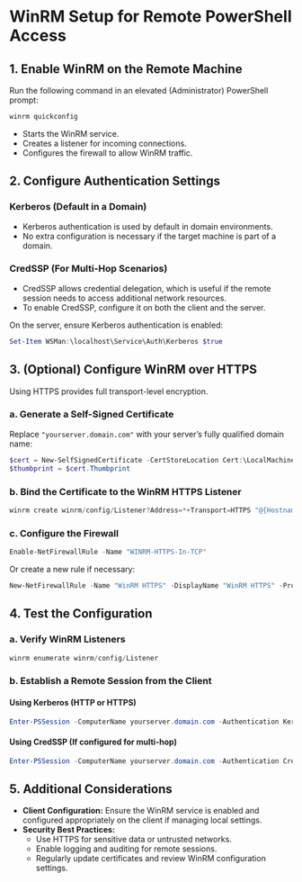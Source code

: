 # WinRM Setup for Remote PowerShell Access

## 1. Enable WinRM on the Remote Machine
Run the following command in an elevated (Administrator) PowerShell prompt:

```powershell
winrm quickconfig
```

- Starts the WinRM service.
- Creates a listener for incoming connections.
- Configures the firewall to allow WinRM traffic.

## 2. Configure Authentication Settings

### Kerberos (Default in a Domain)
- Kerberos authentication is used by default in domain environments.
- No extra configuration is necessary if the target machine is part of a domain.

### CredSSP (For Multi-Hop Scenarios)
- CredSSP allows credential delegation, which is useful if the remote session needs to access additional network resources.
- To enable CredSSP, configure it on both the client and the server.

On the server, ensure Kerberos authentication is enabled:

```powershell
Set-Item WSMan:\localhost\Service\Auth\Kerberos $true
```

## 3. (Optional) Configure WinRM over HTTPS
Using HTTPS provides full transport-level encryption.

### a. Generate a Self-Signed Certificate
Replace `"yourserver.domain.com"` with your server’s fully qualified domain name:

```powershell
$cert = New-SelfSignedCertificate -CertStoreLocation Cert:\LocalMachine\My -DnsName "yourserver.domain.com" -KeyUsage DigitalSignature, KeyEncipherment -Type SSLServerAuthentication
$thumbprint = $cert.Thumbprint
```

### b. Bind the Certificate to the WinRM HTTPS Listener

```powershell
winrm create winrm/config/Listener?Address=*+Transport=HTTPS "@{Hostname=\"yourserver.domain.com\"; CertificateThumbprint=\"$thumbprint\"}"
```

### c. Configure the Firewall

```powershell
Enable-NetFirewallRule -Name "WINRM-HTTPS-In-TCP"
```

Or create a new rule if necessary:

```powershell
New-NetFirewallRule -Name "WinRM HTTPS" -DisplayName "WinRM HTTPS" -Protocol TCP -LocalPort 5986 -Direction Inbound -Action Allow
```

## 4. Test the Configuration

### a. Verify WinRM Listeners

```powershell
winrm enumerate winrm/config/Listener
```

### b. Establish a Remote Session from the Client

#### Using Kerberos (HTTP or HTTPS)

```powershell
Enter-PSSession -ComputerName yourserver.domain.com -Authentication Kerberos
```

#### Using CredSSP (If configured for multi-hop)

```powershell
Enter-PSSession -ComputerName yourserver.domain.com -Authentication CredSSP -Credential (Get-Credential)
```

## 5. Additional Considerations

- **Client Configuration:** Ensure the WinRM service is enabled and configured appropriately on the client if managing local settings.
- **Security Best Practices:**
  - Use HTTPS for sensitive data or untrusted networks.
  - Enable logging and auditing for remote sessions.
  - Regularly update certificates and review WinRM configuration settings.

